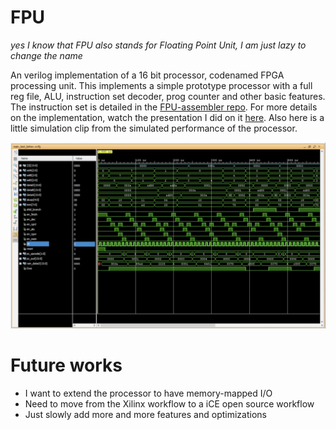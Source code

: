 # FPU
_yes I know that FPU also stands for Floating Point Unit, I am just lazy to change the name_

An verilog implementation of a 16 bit processor, codenamed FPGA processing unit. This implements a simple prototype processor with a full reg file, ALU, instruction set decoder, prog counter and other basic features. The instruction set is detailed in the [FPU-assembler repo](https://github.com/solderneer/FPU-assembler). For more details on the implementation, watch the presentation I did on it [here](https://engineers.sg/video/custom-designed-16-bit-processor-in-a-xilinx-fpga--2517). Also here is a little simulation clip from the simulated performance of the processor.

![alternativetext](assets/snip.png)

# Future works
* I want to extend the processor to have memory-mapped I/O
* Need to move from the Xilinx workflow to a iCE open source workflow
* Just slowly add more and more features and optimizations

